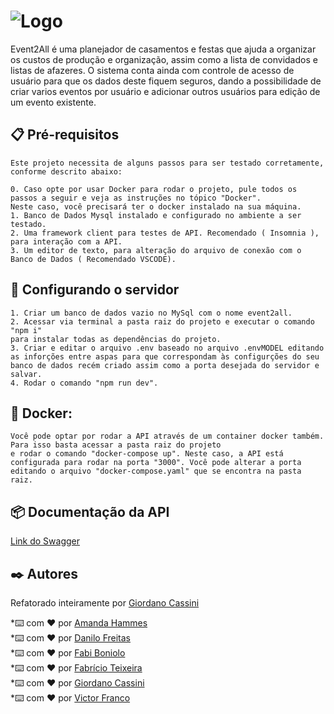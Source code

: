 
# ![Logo](logotipo2.png)

Event2All é uma planejador de casamentos e festas que ajuda a organizar os custos de produção e organização, 
assim como a lista de convidados e listas de afazeres. O sistema conta ainda com controle de acesso de usuário 
para que os dados deste fiquem seguros, dando a possibilidade de criar varios eventos por usuário e adicionar outros
usuários para edição de um evento existente.

## 📋 Pré-requisitos

    Este projeto necessita de alguns passos para ser testado corretamente, conforme descrito abaixo:
    
    0. Caso opte por usar Docker para rodar o projeto, pule todos os passos a seguir e veja as instruções no tópico "Docker".
    Neste caso, você precisará ter o docker instalado na sua máquina.
    1. Banco de Dados Mysql instalado e configurado no ambiente a ser testado.
    2. Uma framework client para testes de API. Recomendado ( Insomnia ), para interação com a API.
    3. Um editor de texto, para alteração do arquivo de conexão com o Banco de Dados ( Recomendado VSCODE).

## 🔧 Configurando o servidor

    1. Criar um banco de dados vazio no MySql com o nome event2all.
    2. Acessar via terminal a pasta raiz do projeto e executar o comando "npm i" 
    para instalar todas as dependências do projeto.
    3. Criar e editar o arquivo .env baseado no arquivo .envMODEL editando
    as inforções entre aspas para que correspondam às configurções do seu 
    banco de dados recém criado assim como a porta desejada do servidor e salvar.
    4. Rodar o comando "npm run dev".

## 🔧 Docker:
    Você pode optar por rodar a API através de um container docker também. Para isso basta acessar a pasta raiz do projeto
    e rodar o comando "docker-compose up". Neste caso, a API está configurada para rodar na porta "3000". Você pode alterar a porta
    editando o arquivo "docker-compose.yaml" que se encontra na pasta raiz.

## 📦 Documentação da API

[Link do Swagger](https://app.swaggerhub.com/apis/DANILOJPFREITAS_1/Event2All/1.0.0)

 ## ✒️ Autores

Refatorado inteiramente por [Giordano Cassini](https://github.com/giordanocassini)

*⌨️ com ❤️ por [Amanda Hammes](https://github.com/amandahammes/)<br/>
*⌨️ com ❤️ por [Danilo Freitas](https://github.com/danilojpfreitas)<br/>
*⌨️ com ❤️ por [Fabi Boniolo](https://github.com/Fabi-Boniolo)<br/>
*⌨️ com ❤️ por [Fabrício Teixeira](https://github.com/FabriciodSTeixeira)<br/>
*⌨️ com ❤️ por [Giordano Cassini](https://github.com/giordanocassini)<br/>
*⌨️ com ❤️ por [Victor Franco](https://github.com/VictorF05)<br/>
